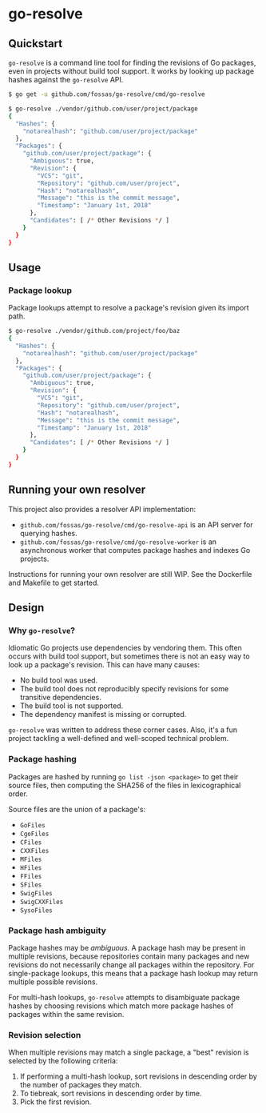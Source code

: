 # go-resolve

## Quickstart

`go-resolve` is a command line tool for finding the revisions of Go packages,
even in projects without build tool support. It works by looking up package
hashes against the `go-resolve` API.

```bash
$ go get -u github.com/fossas/go-resolve/cmd/go-resolve

$ go-resolve ./vendor/github.com/user/project/package
{
  "Hashes": {
    "notarealhash": "github.com/user/project/package"
  },
  "Packages": {
    "github.com/user/project/package": {
      "Ambiguous": true,
      "Revision": {
        "VCS": "git",
        "Repository": "github.com/user/project",
        "Hash": "notarealhash",
        "Message": "this is the commit message",
        "Timestamp": "January 1st, 2018"
      },
      "Candidates": [ /* Other Revisions */ ]
    }
  }
}
```

## Usage

### Package lookup

Package lookups attempt to resolve a package's revision given its import path.

```bash
$ go-resolve ./vendor/github.com/project/foo/baz
{
  "Hashes": {
    "notarealhash": "github.com/user/project/package"
  },
  "Packages": {
    "github.com/user/project/package": {
      "Ambiguous": true,
      "Revision": {
        "VCS": "git",
        "Repository": "github.com/user/project",
        "Hash": "notarealhash",
        "Message": "this is the commit message",
        "Timestamp": "January 1st, 2018"
      },
      "Candidates": [ /* Other Revisions */ ]
    }
  }
}
```

<!-- ### Multi-package lookup

Multi-package lookups attempt to resolve the revisions of multiple packages at
specified by Go import paths. When package hashes are ambiguous, a multi-hash
lookup will attempt to disambiguate multiple candidate revisions from the same
repository by preferring the revision which matches the most package hashes.
See [package hash ambiguity]() below for details.

```bash
$ go-resolve github.com/user/project/package ./vendor/foo/bar ./baz/quux/...
``` -->

<!-- ### Integrity lookup

Integrity lookups check whether a package's actual, on-disk hash matches its
expected hash given an expected revision.

```bash
$ go-resolve -revision expected-revision-commit-hash github.com/project/foo 
{"ok": true, ""}

$ go-resolve -revision expected-revision-commit-hash github.com/project/foo 
{"ok": false, ""}

$ go-resolve -version expected-version-tag github.com/project/foo 
{"ok": true, ""}
``` -->

## Running your own resolver

This project also provides a resolver API implementation:

- `github.com/fossas/go-resolve/cmd/go-resolve-api` is an API server for
  querying hashes.
- `github.com/fossas/go-resolve/cmd/go-resolve-worker` is an asynchronous worker
  that computes package hashes and indexes Go projects.

Instructions for running your own resolver are still WIP. See the Dockerfile and
Makefile to get started.

## Design

### Why `go-resolve`?

Idiomatic Go projects use dependencies by vendoring them. This often occurs with
build tool support, but sometimes there is not an easy way to look up a
package's revision. This can have many causes:

- No build tool was used.
- The build tool does not reproducibly specify revisions for some transitive
  dependencies.
- The build tool is not supported.
- The dependency manifest is missing or corrupted.

`go-resolve` was written to address these corner cases. Also, it's a fun project
tackling a well-defined and well-scoped technical problem.

### Package hashing

Packages are hashed by running `go list -json <package>` to get their source
files, then computing the SHA256 of the files in lexicographical order.

Source files are the union of a package's:

- `GoFiles`
- `CgoFiles`
- `CFiles`
- `CXXFiles`
- `MFiles`
- `HFiles`
- `FFiles`
- `SFiles`
- `SwigFiles`
- `SwigCXXFiles`
- `SysoFiles`

### Package hash ambiguity

Package hashes may be _ambiguous_. A package hash may be present in multiple
revisions, because repositories contain many packages and new revisions
do not necessarily change all packages within the repository. For single-package
lookups, this means that a package hash lookup may return multiple possible
revisions.

For multi-hash lookups, `go-resolve` attempts to disambiguate package hashes by
choosing revisions which match more package hashes of packages within the same
revision.

### Revision selection

When multiple revisions may match a single package, a "best" revision is
selected by the following criteria:

1. If performing a multi-hash lookup, sort revisions in descending order by the
  number of packages they match.
2. To tiebreak, sort revisions in descending order by time.
3. Pick the first revision.
